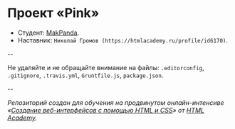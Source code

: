 # Проект «Pink»

* Студент: [MakPanda](https://htmlacademy.ru/profile/id45590).
* Наставник: `Николай Громов (https://htmlacademy.ru/profile/id6170)`.

--

Не удаляйте и не обращайте внимание на файлы: `.editorconfig`, `.gitignore`, `.travis.yml`, `Gruntfile.js`, `package.json`.

--

_Репозиторий создан для обучения на продвинутом онлайн-интенсиве «[Создание веб-интерфейсов с помощью HTML и CSS](https://htmlacademy.ru/advanced_intensive)» от [HTML Academy](https://htmlacademy.ru)._
